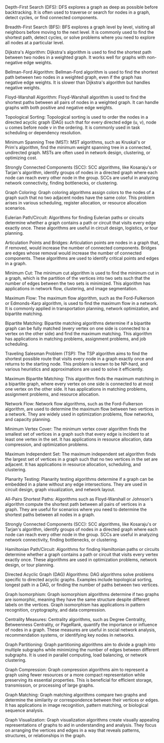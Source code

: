Depth-First Search (DFS): DFS explores a graph as deep as possible before backtracking. It is often used to traverse or search for nodes in a graph, detect cycles, or find connected components.

Breadth-First Search (BFS): BFS explores a graph level by level, visiting all neighbors before moving to the next level. It is commonly used to find the shortest path, detect cycles, or solve problems where you need to explore all nodes at a particular level.

Dijkstra's Algorithm: Dijkstra's algorithm is used to find the shortest path between two nodes in a weighted graph. It works well for graphs with non-negative edge weights.

Bellman-Ford Algorithm: Bellman-Ford algorithm is used to find the shortest path between two nodes in a weighted graph, even if the graph has negative edge weights. It is slower than Dijkstra's algorithm but handles negative weights.

Floyd-Warshall Algorithm: Floyd-Warshall algorithm is used to find the shortest paths between all pairs of nodes in a weighted graph. It can handle graphs with both positive and negative edge weights.

Topological Sorting: Topological sorting is used to order the nodes in a directed acyclic graph (DAG) such that for every directed edge (u, v), node u comes before node v in the ordering. It is commonly used in task scheduling or dependency resolution.

Minimum Spanning Tree (MST): MST algorithms, such as Kruskal's or Prim's algorithm, find the minimum weight spanning tree in a connected, undirected graph. MSTs are often used in network design, clustering, or optimizing cost.

Strongly Connected Components (SCC): SCC algorithms, like Kosaraju's or Tarjan's algorithm, identify groups of nodes in a directed graph where each node can reach every other node in the group. SCCs are useful in analyzing network connectivity, finding bottlenecks, or clustering.

Graph Coloring: Graph coloring algorithms assign colors to the nodes of a graph such that no two adjacent nodes have the same color. This problem arises in various scheduling, register allocation, or resource allocation scenarios.

Eulerian Path/Circuit: Algorithms for finding Eulerian paths or circuits determine whether a graph contains a path or circuit that visits every edge exactly once. These algorithms are useful in circuit design, logistics, or tour planning.

Articulation Points and Bridges: Articulation points are nodes in a graph that, if removed, would increase the number of connected components. Bridges are edges whose removal would increase the number of connected components. These algorithms are used to identify critical points and edges in a graph.

Minimum Cut: The minimum cut algorithm is used to find the minimum cut in a graph, which is the partition of the vertices into two sets such that the number of edges between the two sets is minimized. This algorithm has applications in network flow, clustering, and image segmentation.

Maximum Flow: The maximum flow algorithm, such as the Ford-Fulkerson or Edmonds-Karp algorithm, is used to find the maximum flow in a network. It is commonly applied in transportation planning, network optimization, and bipartite matching.

Bipartite Matching: Bipartite matching algorithms determine if a bipartite graph can be fully matched (every vertex on one side is connected to a vertex on the other side) and find the maximum matching. This algorithm has applications in matching problems, assignment problems, and job scheduling.

Traveling Salesman Problem (TSP): The TSP algorithm aims to find the shortest possible route that visits every node in a graph exactly once and returns to the starting node. This problem is known to be NP-hard, and various heuristics and approximations are used to solve it efficiently.

Maximum Bipartite Matching: This algorithm finds the maximum matching in a bipartite graph, where every vertex on one side is connected to at most one vertex on the other side. It has applications in matching problems, assignment problems, and resource allocation.

Network Flow: Network flow algorithms, such as the Ford-Fulkerson algorithm, are used to determine the maximum flow between two vertices in a network. They are widely used in optimization problems, flow networks, and capacity planning.

Minimum Vertex Cover: The minimum vertex cover algorithm finds the smallest set of vertices in a graph such that every edge is incident to at least one vertex in the set. It has applications in resource allocation, data compression, and optimization problems.

Maximum Independent Set: The maximum independent set algorithm finds the largest set of vertices in a graph such that no two vertices in the set are adjacent. It has applications in resource allocation, scheduling, and clustering.

Planarity Testing: Planarity testing algorithms determine if a graph can be embedded in a plane without any edge intersections. They are used in circuit design, graph visualization, and network layout.

All-Pairs Shortest Paths: Algorithms such as Floyd-Warshall or Johnson's algorithm compute the shortest path between all pairs of vertices in a graph. They are useful for scenarios where you need to determine the shortest paths between all nodes in a graph.

Strongly Connected Components (SCC): SCC algorithms, like Kosaraju's or Tarjan's algorithm, identify groups of nodes in a directed graph where each node can reach every other node in the group. SCCs are useful in analyzing network connectivity, finding bottlenecks, or clustering.

Hamiltonian Path/Circuit: Algorithms for finding Hamiltonian paths or circuits determine whether a graph contains a path or circuit that visits every vertex exactly once. These algorithms are used in optimization problems, network design, or tour planning.

Directed Acyclic Graph (DAG) Algorithms: DAG algorithms solve problems specific to directed acyclic graphs. Examples include topological sorting, longest path in a DAG, or finding the number of paths between two vertices.

Graph Isomorphism: Graph isomorphism algorithms determine if two graphs are isomorphic, meaning they have the same structure despite different labels on the vertices. Graph isomorphism has applications in pattern recognition, cryptography, and data compression.

Centrality Measures: Centrality algorithms, such as Degree Centrality, Betweenness Centrality, or PageRank, quantify the importance or influence of nodes in a graph. These measures are useful in social network analysis, recommendation systems, or identifying key nodes in networks.

Graph Partitioning: Graph partitioning algorithms aim to divide a graph into multiple subgraphs while minimizing the number of edges between different subgraphs. It is used in parallel computing, load balancing, or network clustering.

Graph Compression: Graph compression algorithms aim to represent a graph using fewer resources or a more compact representation while preserving its essential properties. This is beneficial for efficient storage, transmission, or processing of large graphs.

Graph Matching: Graph matching algorithms compare two graphs and determine the similarity or correspondence between their vertices or edges. It has applications in image recognition, pattern matching, or biological sequence analysis.

Graph Visualization: Graph visualization algorithms create visually appealing representations of graphs to aid in understanding and analysis. They focus on arranging the vertices and edges in a way that reveals patterns, structures, or relationships in the graph.